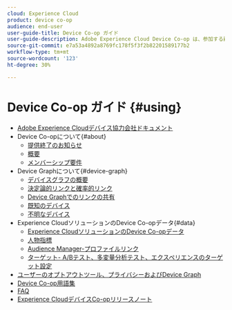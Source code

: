 ```yaml
---
cloud: Experience Cloud
product: device co-op
audience: end-user
user-guide-title: Device Co-op ガイド
user-guide-description: Adobe Experience Cloud Device Co-op は、参加する顧客がデバイスリンク情報を共有できるデジタルコラボレーションサービスです。この情報を活用することで、貴重で一貫性のある、クロスデバイスエクスペリエンスをユーザーに提供できます。
source-git-commit: e7a53a4892a8769fc178f5f3f2b82201589177b2
workflow-type: tm+mt
source-wordcount: '123'
ht-degree: 30%

---
```



# Device Co-op ガイド {#using}

+ [Adobe Experience Cloudデバイス協力会社ドキュメント](home.md)
+ Device Co-opについて{#about}
   + [提供終了のお知らせ](about/device-co-op-eol.md)
   + [概要](about/overview.md)
   + [メンバーシップ要件](about/requirements.md)
+ Device Graphについて{#device-graph}
   + [デバイスグラフの概要](processes/device-graph-overview.md)
   + [決定論的リンクと確率的リンク](processes/links.md)
   + [Device Graphでのリンクの共有](processes/link-sharing.md)
   + [既知のデバイス](processes/known-device.md)
   + [不明なデバイス](processes/unknown-device.md)
+ Experience CloudソリューションのDevice Co-opデータ{#data}
   + [Experience CloudソリューションのDevice Co-opデータ](other-solutions/other-solutions.md)
   + [人物指標](other-solutions/people.md)
   + [Audience Manager-プロファイルリンク](other-solutions/proflie-link.md)
   + [ターゲット- A/Bテスト、多変量分析テスト、エクスペリエンスのターゲット設定](other-solutions/target.md)
+ [ユーザーのオプトアウトツール、プライバシーおよびDevice Graph](privacy.md)
+ [Device Co-op用語集](glossary.md)
+ [FAQ](faq.md)
+ [Experience CloudデバイスCo-opリリースノート](release-notes.md)
